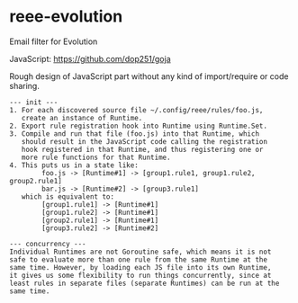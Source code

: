 # reee-evolution
Email filter for Evolution

JavaScript: https://github.com/dop251/goja

Rough design of JavaScript part without any kind of import/require or
code sharing.

    --- init ---
    1. For each discovered source file ~/.config/reee/rules/foo.js,
       create an instance of Runtime.
    2. Export rule registration hook into Runtime using Runtime.Set.
    3. Compile and run that file (foo.js) into that Runtime, which
       should result in the JavaScript code calling the registration
       hook registered in that Runtime, and thus registering one or
       more rule functions for that Runtime.
    4. This puts us in a state like:
            foo.js -> [Runtime#1] -> [group1.rule1, group1.rule2, group2.rule1]
            bar.js -> [Runtime#2] -> [group3.rule1]
       which is equivalent to:
            [group1.rule1] -> [Runtime#1]
            [group1.rule2] -> [Runtime#1]
            [group2.rule1] -> [Runtime#1]
            [group3.rule2] -> [Runtime#2]

    --- concurrency ---
    Individual Runtimes are not Goroutine safe, which means it is not
    safe to evaluate more than one rule from the same Runtime at the
    same time. However, by loading each JS file into its own Runtime,
    it gives us some flexibility to run things concurrently, since at
    least rules in separate files (separate Runtimes) can be run at the
    same time.